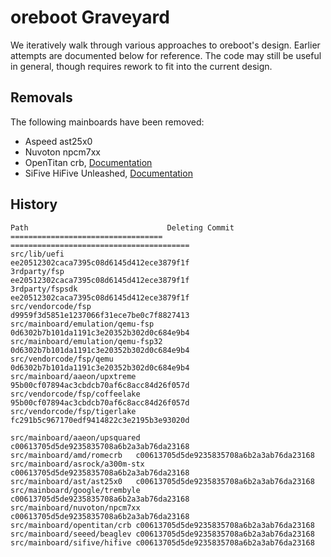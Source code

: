 # oreboot Graveyard

We iteratively walk through various approaches to oreboot's design.
Earlier attempts are documented below for reference. The code may still be
useful in general, though requires rework to fit into the current design.

## Removals

The following mainboards have been removed:

- Aspeed ast25x0
- Nuvoton npcm7xx
- OpenTitan crb, [Documentation](Documentation/opentitan/README.md)
- SiFive HiFive Unleashed, [Documentation](Documentation/sifive/setup.md)

## History

```
Path                               Deleting Commit
================================== ========================================
src/lib/uefi                       ee20512302caca7395c08d6145d412ece3879f1f
3rdparty/fsp                       ee20512302caca7395c08d6145d412ece3879f1f
3rdparty/fspsdk                    ee20512302caca7395c08d6145d412ece3879f1f
src/vendorcode/fsp                 d9959f3d5851e1237066f31ece7be0c7f8827413
src/mainboard/emulation/qemu-fsp   0d6302b7b101da1191c3e20352b302d0c684e9b4
src/mainboard/emulation/qemu-fsp32 0d6302b7b101da1191c3e20352b302d0c684e9b4
src/vendorcode/fsp/qemu            0d6302b7b101da1191c3e20352b302d0c684e9b4
src/mainboard/aaeon/upxtreme       95b00cf07894ac3cbdcb70af6c8acc84d26f057d
src/vendorcode/fsp/coffeelake      95b00cf07894ac3cbdcb70af6c8acc84d26f057d
src/vendorcode/fsp/tigerlake       fc291b5c967170edf9414822c3e2195b3e93020d

src/mainboard/aaeon/upsquared	c00613705d5de9235835708a6b2a3ab76da23168
src/mainboard/amd/romecrb	c00613705d5de9235835708a6b2a3ab76da23168
src/mainboard/asrock/a300m-stx	c00613705d5de9235835708a6b2a3ab76da23168
src/mainboard/ast/ast25x0	c00613705d5de9235835708a6b2a3ab76da23168
src/mainboard/google/trembyle	c00613705d5de9235835708a6b2a3ab76da23168
src/mainboard/nuvoton/npcm7xx	c00613705d5de9235835708a6b2a3ab76da23168
src/mainboard/opentitan/crb	c00613705d5de9235835708a6b2a3ab76da23168
src/mainboard/seeed/beaglev	c00613705d5de9235835708a6b2a3ab76da23168
src/mainboard/sifive/hifive	c00613705d5de9235835708a6b2a3ab76da23168
```
